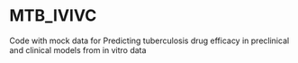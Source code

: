 # MTB_IVIVC
 Code with mock data for Predicting tuberculosis drug efficacy in preclinical and clinical models from in vitro data
